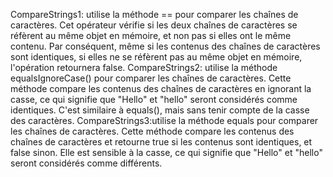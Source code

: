 CompareStrings1: utilise la méthode ==  pour comparer les chaînes de caractères. Cet opérateur vérifie si les deux chaînes de caractères se réfèrent au même objet en mémoire, et non pas si elles ont le même contenu. Par conséquent, même si les contenus des chaînes de caractères sont identiques, si elles ne se réfèrent pas au même objet en mémoire, l'opération retournera false.
CompareStrings2: utilise la méthode equalsIgnoreCase() pour comparer les chaînes de caractères. Cette méthode compare les contenus des chaînes de caractères en ignorant la casse, ce qui signifie que "Hello" et "hello" seront considérés comme identiques. C'est similaire à equals(), mais sans tenir compte de la casse des caractères.
 CompareStrings3:utilise la méthode equals pour comparer les chaînes de caractères. Cette méthode compare les contenus des chaînes de caractères et retourne true si les contenus sont identiques, et false sinon. Elle est sensible à la casse, ce qui signifie que "Hello" et "hello" seront considérés comme différents.
